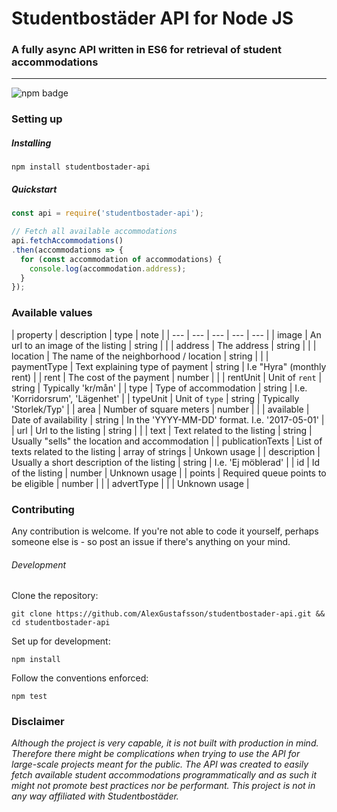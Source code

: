 # Studentbostäder API for Node JS
### A fully async API written in ES6 for retrieval of student accommodations
***
![npm badge](https://img.shields.io/npm/v/studentbostader-api.svg)

### Setting up

##### Installing

```
npm install studentbostader-api
```

##### Quickstart

```JavaScript
const api = require('studentbostader-api');

// Fetch all available accommodations
api.fetchAccommodations()
.then(accommodations => {
  for (const accommodation of accommodations) {
    console.log(accommodation.address);
  }
});
```

### Available values

 | property | description | type | note |
 | --- | --- | --- | --- | --- |
 | image | An url to an image of the listing | string |  |
 | address | The address | string |  |
 | location | The name of the neighborhood / location | string |  |
 | paymentType | Text explaining type of payment | string | I.e "Hyra" (monthly rent) |
 | rent | The cost of the payment | number |  |
 | rentUnit | Unit of `rent` | string | Typically 'kr/mån' |
 | type | Type of accommodation | string | I.e. 'Korridorsrum', 'Lägenhet' |
 | typeUnit | Unit of `type` | string | Typically 'Storlek/Typ' |
 | area | Number of square meters | number |  |
 | available | Date of availability | string | In the 'YYYY-MM-DD' format. I.e. '2017-05-01' |
 | url | Url to the listing | string |  |
 | text | Text related to the listing | string | Usually "sells" the location and accommodation |
 | publicationTexts | List of texts related to the listing | array of strings | Unkown usage | 
 | description | Usually a short description of the listing | string | I.e. 'Ej möblerad' |
 | id | Id of the listing | number | Unknown usage |
 | points | Required queue points to be eligible | number |  |
 | advertType |  |  | Unknown usage |

### Contributing

Any contribution is welcome. If you're not able to code it yourself, perhaps someone else is - so post an issue if there's anything on your mind.

###### Development

Clone the repository:
```
git clone https://github.com/AlexGustafsson/studentbostader-api.git && cd studentbostader-api
```

Set up for development:
```
npm install
```

Follow the conventions enforced:
```
npm test
```

### Disclaimer

_Although the project is very capable, it is not built with production in mind. Therefore there might be complications when trying to use the API for large-scale projects meant for the public. The API was created to easily fetch available student accommodations programmatically and as such it might not promote best practices nor be performant. This project is not in any way affiliated with Studentbostäder._
